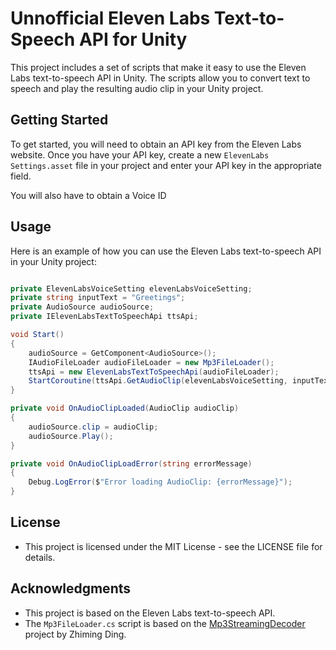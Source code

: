 # Unnofficial Eleven Labs Text-to-Speech API for Unity

This project includes a set of scripts that make it easy to use the Eleven Labs text-to-speech API in Unity. The scripts allow you to convert text to speech and play the resulting audio clip in your Unity project.

## Getting Started

To get started, you will need to obtain an API key from the Eleven Labs website. Once you have your API key, create a new `ElevenLabs Settings.asset` file in your project and enter your API key in the appropriate field.

You will also have to obtain a Voice ID

## Usage

Here is an example of how you can use the Eleven Labs text-to-speech API in your Unity project:

```csharp

private ElevenLabsVoiceSetting elevenLabsVoiceSetting;
private string inputText = "Greetings";
private AudioSource audioSource;
private IElevenLabsTextToSpeechApi ttsApi;

void Start()
{
    audioSource = GetComponent<AudioSource>();
    IAudioFileLoader audioFileLoader = new Mp3FileLoader();
    ttsApi = new ElevenLabsTextToSpeechApi(audioFileLoader);
    StartCoroutine(ttsApi.GetAudioClip(elevenLabsVoiceSetting, inputText, OnAudioClipLoaded, OnAudioClipLoadError));
}

private void OnAudioClipLoaded(AudioClip audioClip)
{
    audioSource.clip = audioClip;
    audioSource.Play();
}

private void OnAudioClipLoadError(string errorMessage)
{
    Debug.LogError($"Error loading AudioClip: {errorMessage}");
}

```
## License
- This project is licensed under the MIT License - see the LICENSE file for details.

## Acknowledgments

- This project is based on the Eleven Labs text-to-speech API.
- The `Mp3FileLoader.cs` script is based on the [Mp3StreamingDecoder](https://github.com/ZhimingDing/mp3-streaming-decoder) project by Zhiming Ding.
